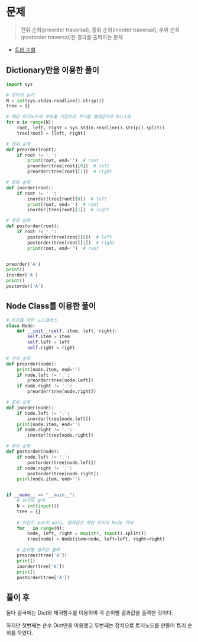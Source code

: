 # 문제

> 전위 순회(preorder traversal), 중위 순회(inorder traversal), 후위 순회(postorder traversal)한 결과를 출력하는 문제

- [트리 순회](https://www.acmicpc.net/problem/1991)


## Dictionary만을 이용한 풀이

```python
import sys

# 트리의 높이
N = int(sys.stdin.readline().strip())
tree = {}

# 해당 트리노드의 부모를 키값으로 자식을 밸류값으로 Dict화
for n in range(N):
    root, left, right = sys.stdin.readline().strip().split()
    tree[root] = [left, right]

# 전위 순회
def preorder(root):
    if root != '.':
        print(root, end='')  # root
        preorder(tree[root][0])  # left
        preorder(tree[root][1])  # right

# 중위 순회
def inorder(root):
    if root != '.':
        inorder(tree[root][0])  # left
        print(root, end='')  # root
        inorder(tree[root][1])  # right

# 후외 순회
def postorder(root):
    if root != '.':
        postorder(tree[root][0])  # left
        postorder(tree[root][1])  # right
        print(root, end='')  # root


preorder('A')
print()
inorder('A')
print()
postorder('A')
```

## Node Class를 이용한 풀이
```python
# 트리를 위한 노드클래스
class Node:
    def __init__(self, item, left, right):
        self.item = item
        self.left = left
        self.right = right

# 전위 순회
def preorder(node):
    print(node.item, end='')
    if node.left != '.':
        preorder(tree[node.left])
    if node.right != '.':
        preorder(tree[node.right])

# 중위 순회
def inorder(node):
    if node.left != '.':
        inorder(tree[node.left])
    print(node.item, end='')
    if node.right != '.':
        inorder(tree[node.right])

# 후위 순회
def postorder(node):
    if node.left != '.':
        postorder(tree[node.left])
    if node.right != '.':
        postorder(tree[node.right])
    print(node.item, end='')


if __name__ == "__main__":
    # 트리의 높이
    N = int(input())
    tree = {}
    
    # 키값은 노드의 data, 밸류값은 해당 트리의 Node 객체
    for _ in range(N):
        node, left, right = map(str, input().split())
        tree[node] = Node(item=node, left=left, right=right)

    # 순위별 결과값 출력
    preorder(tree['A'])
    print()
    inorder(tree['A'])
    print()
    postorder(tree['A'])
```

## 풀이 후

둘다 결국에는 Dict와 재귀함수를 이용하여 각 순위별 결과값을 출력한 것이다.

하지만 첫번째는 순수 Dict만을 이용했고 두번째는 정석으로 트리노드를 만들어 트리 순회를 하였다.